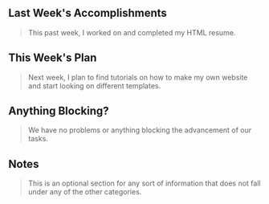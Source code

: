 ## Last Week's Accomplishments

> This past week, I worked on and completed my HTML resume.

## This Week's Plan

>Next week, I plan to find tutorials on how to make my own website and start looking on different templates.

## Anything Blocking?

> We have no problems or anything blocking the advancement of our tasks. 

## Notes

> This is an optional section for any sort of information that does not fall under any of the other categories.
